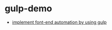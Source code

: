 # gulp-demo
- [implement font-end automation by using gulp](https://www.nicksonlvqq.cn/blogs/posts/2018/11/22/_04-gulp.html)